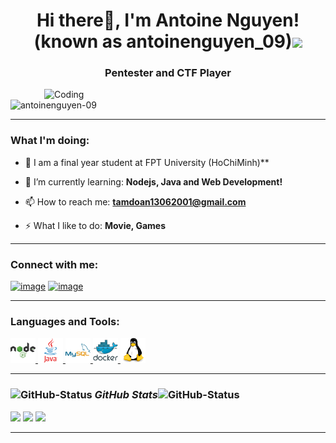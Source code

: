 <h1 align="center">Hi there👋, I'm Antoine Nguyen! (known as antoinenguyen_09)<img height="40" src="https://emoji.gg/assets/emoji/7333-parrotdance.gif"></h1>
<h3 align="center">Pentester and CTF Player</h3>

<img align="right" alt="Coding" width="400" src="https://user-images.githubusercontent.com/78724676/107845321-998ad500-6e00-11eb-8f60-a90db837bdb2.gif" style="vertical-align:middle;margin:0px 50px">
<p align="left"> <img src="https://komarev.com/ghpvc/?username=antoinenguyen-09&label=Profile%20views&color=0e75b6&style=flat" alt="antoinenguyen-09" /> </p>

<hr>

<h3 align="left"><b>What I'm doing:</b></h3>

- 🌁 I am a final year student at FPT University (HoChiMinh)**

- 🌱 I’m currently learning: **Nodejs, Java and Web Development!**

- 📫 How to reach me: **tamdoan13062001@gmail.com**

- ⚡ What I like to do: **Movie, Games**

<hr>

<h3 align="left">Connect with me:</h3>
<div align="left">

[![image](https://img.shields.io/badge/Gmail-D14836?style=for-the-badge&logo=gmail&logoColor=white)](mailto:tamdoan13062001@gmail.com)
[![image](https://img.shields.io/badge/Facebook-2596be?style=for-the-badge&logo=facebook&logoColor=white)](https://www.facebook.com/doanxuanthientam)
</div>

<hr>

<h3 align="left">Languages and Tools:</h3>
<p align="left">

  <a href="https://nodejs.org/en/docs/" target="_blank"> 
    <img src="https://raw.githubusercontent.com/devicons/devicon/master/icons/nodejs/nodejs-original-wordmark.svg" alt="nodejs" width="40" height="40"/> 
  </a> 
  
  <a href="https://docs.oracle.com/en/java/" target="_blank"> 
    <img src="https://raw.githubusercontent.com/devicons/devicon/master/icons/java/java-original-wordmark.svg" alt="java" width="40" height="40"/> 
  </a>
  <a href="https://dev.mysql.com/doc/" target="_blank"> 
    <img src="https://raw.githubusercontent.com/devicons/devicon/master/icons/mysql/mysql-original-wordmark.svg" alt="mysql" width="40" height="40"/> 
  </a>
  <a href="https://docs.docker.com/" target="_blank"> 
    <img src="https://raw.githubusercontent.com/devicons/devicon/master/icons/docker/docker-original-wordmark.svg" alt="docker" width="40" height="40"/> 
  </a>
  <a href="https://www.linux.org/" target="_blank"> 
    <img src="https://raw.githubusercontent.com/devicons/devicon/master/icons/linux/linux-original.svg" alt="linux" width="40" height="40"/> 
  </a> 
</p>

<hr>

<h3 align="left">
 <img src="https://media.giphy.com/media/8UHRm5oY4k4FDxq5QG/giphy.gif" width="30px" alt="GitHub-Status"/>&nbsp;<i><b>GitHub Stats</b></i><img src="https://media.giphy.com/media/8UHRm5oY4k4FDxq5QG/giphy.gif" width="30px" alt="GitHub-Status"/></h3>
<div align= "left">
  <img height= "150" src="https://github-readme-stats.vercel.app/api?username=tam13062001&theme=dark&hide_border=true&include_all_commits=true" />
  <img height= "150" src="https://github-readme-stats.vercel.app/api/top-langs/?username=tam13062001&theme=dark&hide_border=true&include_all_commits=true&count_private=false&layout=compact" />
  <img height= "150" src="https://github-readme-streak-stats.herokuapp.com/?user=tam13062001&theme=dark&hide_border=true" />
</div>

------
